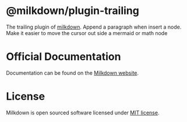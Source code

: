 # @milkdown/plugin-trailing

The trailing plugin of [milkdown](https://milkdown.dev/).
Append a paragraph when insert a node.
Make it easier to move the cursor out side a mermaid or math node

# Official Documentation

Documentation can be found on the [Milkdown website](https://milkdown.dev/plugin-tooltip).

# License

Milkdown is open sourced software licensed under [MIT license](https://github.com/Saul-Mirone/milkdown/blob/main/LICENSE).
